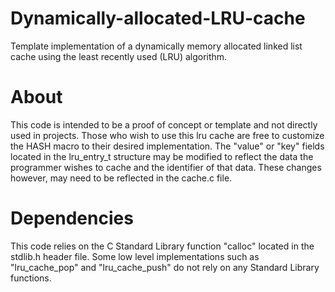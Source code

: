 # Dynamically-allocated-LRU-cache
Template implementation of a dynamically memory allocated linked list cache using the least recently used (LRU) algorithm.

# About

This code is intended to be a proof of concept or template and not 
directly used in projects. Those who wish to use this lru cache are free to customize 
the HASH macro to their desired implementation. The "value" or "key" fields 
located in the lru_entry_t structure may be modified to reflect the data the 
programmer wishes to cache and the identifier of that data. These changes however, 
may need to be reflected in the cache.c file.

# Dependencies

This code relies on the C Standard Library function "calloc" located in 
the stdlib.h header file. Some low level implementations such as "lru_cache_pop" and
"lru_cache_push" do not rely on any Standard Library functions.

